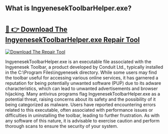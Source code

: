 ## What is IngyenesekToolbarHelper.exe? 

# <h2><a href="https://exedetect.com/download.php?IngyenesekToolbarHelper.exe">🔗 👉 Download The IngyenesekToolbarHelper.exe Repair Tool</a></h2>

[![Download The Repair Tool](https://exedetect.com/download-button.jpg)](https://exedetect.com/download.php?IngyenesekToolbarHelper.exe)

IngyenesekToolbarHelper.exe is an executable file associated with the Ingyenesek Toolbar, a product developed by Conduit Ltd., typically installed in the C:\Program Files\ingyenesek directory. While some users may find the toolbar useful for accessing various online services, it has garnered a reputation for being potentially unwanted software (PUP) due to its adware characteristics, which can lead to unwanted advertisements and browser hijacking. Many antivirus programs flag IngyenesekToolbarHelper.exe as a potential threat, raising concerns about its safety and the possibility of it being categorized as malware. Users have reported encountering errors related to this executable, often associated with performance issues or difficulties in uninstalling the toolbar, leading to further frustration. As with any software of this nature, it is advisable to exercise caution and perform thorough scans to ensure the security of your system.
